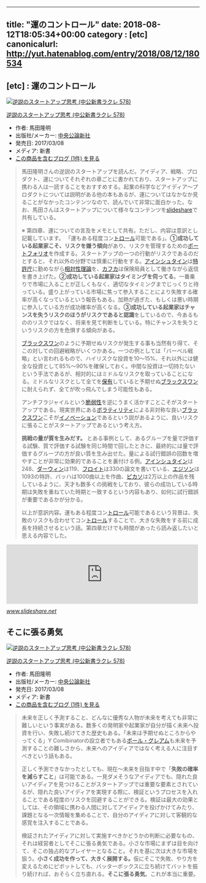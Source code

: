 
---
title: "運のコントロール"
date: 2018-08-12T18:05:34+00:00
category : [etc]
canonicalurl: http://yut.hatenablog.com/entry/2018/08/12/180534
---

## [etc] : 運のコントロール

<p><div class="amazlet-box"><a href="http://www.amazon.co.jp/exec/obidos/ASIN/4121505786/yutakikuchi-22/"><img src="https://images-fe.ssl-images-amazon.com/images/I/41f6SJzdJgL._SL160_.jpg" class="hatena-asin-detail-image" alt="逆説のスタートアップ思考 (中公新書ラクレ 578)" title="逆説のスタートアップ思考 (中公新書ラクレ 578)"></a><div class="hatena-asin-detail-info"><p class="hatena-asin-detail-title"><a href="http://www.amazon.co.jp/exec/obidos/ASIN/4121505786/yutakikuchi-22/">逆説のスタートアップ思考 (中公新書ラクレ 578)</a></p><ul><li><span class="hatena-asin-detail-label">作者:</span> 馬田隆明</li><li><span class="hatena-asin-detail-label">出版社/メーカー:</span> <a class="keyword" href="http://d.hatena.ne.jp/keyword/%C3%E6%B1%FB%B8%F8%CF%C0%BF%B7%BC%D2">中央公論新社</a></li><li><span class="hatena-asin-detail-label">発売日:</span> 2017/03/08</li><li><span class="hatena-asin-detail-label">メディア:</span> 新書</li><li><a href="http://d.hatena.ne.jp/asin/4121505786/yutakikuchi-22" target="_blank">この商品を含むブログ (1件) を見る</a></li></ul></div><div class="hatena-asin-detail-foot"></div></div></p>

<blockquote><p>馬田隆明さんの逆説のスタートアップを読んだ。アイディア、戦略、プロダクト、運についてそれぞれの章ごとに書かれており、スタートアップに携わる人は一読することをおすすめする。起業の科学などアイディア〜プロダクトについては説明がある他の本もあるが、運についてはなかなか見ることがなかったコンテンツなので、読んでいて非常に面白かった。なお、馬田さんはスタートアップについて様々なコンテンツを<a class="keyword" href="http://d.hatena.ne.jp/keyword/slideshare">slideshare</a>で共有している。</p>

<p>※ 第四章、運についての言及をメモとして共有。ただし、内容は意訳とし記載しています。
「運もある程度コン<a class="keyword" href="http://d.hatena.ne.jp/keyword/%A5%C8%A5%ED%A1%BC%A5%EB">トロール</a>可能である」。<b>①成功している起業家こそ、リスクを嫌う傾向</b>があり、リスクを管理するための<a class="keyword" href="http://d.hatena.ne.jp/keyword/%A5%DD%A1%BC%A5%C8%A5%D5%A5%A9%A5%EA%A5%AA">ポートフォリオ</a>を作成する。スタートアップの一つの行動がリスクであるのだとすると、それ以外の分野では慎重に行動をする。<a class="keyword" href="http://d.hatena.ne.jp/keyword/%A5%A2%A5%A4%A5%F3%A5%B7%A5%E5%A5%BF%A5%A4%A5%F3">アインシュタイン</a>は<a class="keyword" href="http://d.hatena.ne.jp/keyword/%C6%C3%B5%F6%C4%A3">特許庁</a>に勤めながら<a class="keyword" href="http://d.hatena.ne.jp/keyword/%C1%EA%C2%D0%C0%AD%CD%FD%CF%C0">相対性理論</a>を、<a class="keyword" href="http://d.hatena.ne.jp/keyword/%A5%AB%A5%D5%A5%AB">カフカ</a>は保険局員として働きながら返信を書き上げた。<b>②成功している起業家はタイミングを伺ってる</b>。一番乗りで市場に入ることが正しくもなく、適切なタイミングまでじっくりと待っている。盛り上がっている市場に焦って参入することにより失敗する確率が高くなっているという報告もある。加熱が過ぎた、もしくは悪い時期に参入している方が成功確率が高くなる。<b>③成功している起業家はチャンスを失うリスクのほうがリスクであると認識</b>をしているので、今あるもののリスクではなく、将来を見て判断をしている。特にチャンスを失うというリスクの方を危惧する傾向がある。</p>

<p><a class="keyword" href="http://d.hatena.ne.jp/keyword/%A5%D6%A5%E9%A5%C3%A5%AF%A5%B9%A5%EF%A5%F3">ブラックスワン</a>のように予期せぬリスクが発生する事も当然有り得て、そこの対しての回避戦略がいくつかある。一つの例としては「バーベル戦略」とい言われるもので、ハイリスクな投資を10〜15%、それ以外には健全な投資として85%〜90%を確保しておく。中間な投資は一切持たないという手法であるが、相対的にはミドルなリスクを取っていることになる。ミドルなリスクとして全てを<a class="keyword" href="http://d.hatena.ne.jp/keyword/%CA%DD%CD%AD">保有</a>していると予期せぬ<a class="keyword" href="http://d.hatena.ne.jp/keyword/%A5%D6%A5%E9%A5%C3%A5%AF%A5%B9%A5%EF%A5%F3">ブラックスワン</a>に耐えられず、全てが吹っ飛んでしまう可能性もある。</p>

<p>アンチフラジャイルという<a class="keyword" href="http://d.hatena.ne.jp/keyword/%C0%C8%BC%E5%C0%AD">脆弱性</a>を逆にうまく活かすことこそがスタートアップである。現実世界にある<a class="keyword" href="http://d.hatena.ne.jp/keyword/%A5%DC%A5%E9%A5%C6%A5%A3%A5%EA%A5%C6%A5%A3">ボラティリティ</a>による非対称な良い<a class="keyword" href="http://d.hatena.ne.jp/keyword/%A5%D6%A5%E9%A5%C3%A5%AF%A5%B9%A5%EF%A5%F3">ブラックスワン</a>こそが<a class="keyword" href="http://d.hatena.ne.jp/keyword/%A5%A4%A5%CE%A5%D9%A1%BC%A5%B7%A5%E7%A5%F3">イノベーション</a>であるという説があるように、良いリスクに張ることがスタートアップであるという考え方。</p>

<p><b>挑戦の量が質を生みだす。</b> とある事例として、あるグループを量で評価する試験、質で評価する試験を同じ時間で回したときに、最終的には量で評価するグループの方が良い質を生み出せた。量による試行錯誤の回数を増やすことが非常に効果的であることを裏付ける例。<a class="keyword" href="http://d.hatena.ne.jp/keyword/%A5%A2%A5%A4%A5%F3%A5%B7%A5%E5%A5%BF%A5%A4%A5%F3">アインシュタイン</a>は248、<a class="keyword" href="http://d.hatena.ne.jp/keyword/%A5%C0%A1%BC%A5%A6%A5%A3%A5%F3">ダーウィン</a>は119、<a class="keyword" href="http://d.hatena.ne.jp/keyword/%A5%D5%A5%ED%A5%A4%A5%C8">フロイト</a>は330の論文を書いている、<a class="keyword" href="http://d.hatena.ne.jp/keyword/%A5%A8%A5%B8%A5%BD%A5%F3">エジソン</a>は1093の特許、バッハは1000曲以上を作曲、<a class="keyword" href="http://d.hatena.ne.jp/keyword/%A5%D4%A5%AB%A5%BD">ピカソ</a>は2万以上の作品を残しているように、天才も数多くの挑戦をしており、彼らの成功している時期は失敗を重ねていた時期と一致するという内容もあり、如何に試行錯誤が重要であるかが分かる。</p>

<p>以上が意訳内容。運もある程度コン<a class="keyword" href="http://d.hatena.ne.jp/keyword/%A5%C8%A5%ED%A1%BC%A5%EB">トロール</a>可能であるという背景は、失敗のリスクも合わせてコン<a class="keyword" href="http://d.hatena.ne.jp/keyword/%A5%C8%A5%ED%A1%BC%A5%EB">トロール</a>することで、大きな失敗をする前に成長を持続させるという話。第四章だけでも時間があったら読み返したいと思える内容でした。</p></blockquote>

<p><iframe src="https://hatenablog-parts.com/embed?url=https%3A%2F%2Fwww.slideshare.net%2Ftakaumada" title="Takaaki Umada" class="embed-card embed-webcard" scrolling="no" frameborder="0" style="display: block; width: 100%; height: 155px; max-width: 500px; margin: 10px 0px;"></iframe><cite class="hatena-citation"><a href="https://www.slideshare.net/takaumada">www.slideshare.net</a></cite></p>

<h2>そこに張る勇気</h2><p><div class="amazlet-box"><a href="http://www.amazon.co.jp/exec/obidos/ASIN/4121505786/yutakikuchi-22/"><img src="https://images-fe.ssl-images-amazon.com/images/I/41f6SJzdJgL._SL160_.jpg" class="hatena-asin-detail-image" alt="逆説のスタートアップ思考 (中公新書ラクレ 578)" title="逆説のスタートアップ思考 (中公新書ラクレ 578)"></a><div class="hatena-asin-detail-info"><p class="hatena-asin-detail-title"><a href="http://www.amazon.co.jp/exec/obidos/ASIN/4121505786/yutakikuchi-22/">逆説のスタートアップ思考 (中公新書ラクレ 578)</a></p><ul><li><span class="hatena-asin-detail-label">作者:</span> 馬田隆明</li><li><span class="hatena-asin-detail-label">出版社/メーカー:</span> <a class="keyword" href="http://d.hatena.ne.jp/keyword/%C3%E6%B1%FB%B8%F8%CF%C0%BF%B7%BC%D2">中央公論新社</a></li><li><span class="hatena-asin-detail-label">発売日:</span> 2017/03/08</li><li><span class="hatena-asin-detail-label">メディア:</span> 新書</li><li><a href="http://d.hatena.ne.jp/asin/4121505786/yutakikuchi-22" target="_blank">この商品を含むブログ (1件) を見る</a></li></ul></div><div class="hatena-asin-detail-foot"></div></div></p>

<blockquote><p>未来を正しく予測すること、どんなに優秀な人物が未来を考えても非常に難しいという事実がある。数多くの発明家や起業家が自分が描く未来へ投資を行い、失敗し続けてきた歴史もある。「未来は予期せぬところからやってくる」Y Comibinatorの設立者でもある<a class="keyword" href="http://d.hatena.ne.jp/keyword/%A5%DD%A1%BC%A5%EB%A1%A6%A5%B0%A5%EC%A5%A2%A5%E0">ポール・グレアム</a>も未来を予測することの難しさから、未来へのアイディアではなく考える人に注目すべきという話もある。</p>

<p>正しく予測できなかったとしても、現在〜未来を目指す中で「<b>失敗の確率を減らすこと</b>」は可能である。一見ダメそうなアイディアでも、隠れた良いアイディアを見つけることがスタートアップでは重要な要素とされているが、隠れた良いアイディアを実現する際に、検証というプロセスを入れることである程度のリスクを回避することができる。検証は最大の効果としては、その領域に携わる人間に対してアイディアを投げかけてみたり、課題となる一次情報を集めることで、自分のアイディアに対して客観的な感覚を注入することである。</p>

<p>検証されたアイディアに対して実施すべきかどうかの判断に必要なもの、それは経営者としてそこに張る勇気である。小さな市場にまずは目を向けて、そこの独占的なプレイヤーとなること。それを基に次は大きな市場を狙う。<b>小さく成功を作って、大きく展開する。</b>仮にそこで失敗、やり方を変えるためにピボットしても、バッターボックスに立ち続けてバットを振り続ければ、おそらく立ち直れる。<b>そこに張る勇気</b>。これが本当に重要。</p></blockquote>


